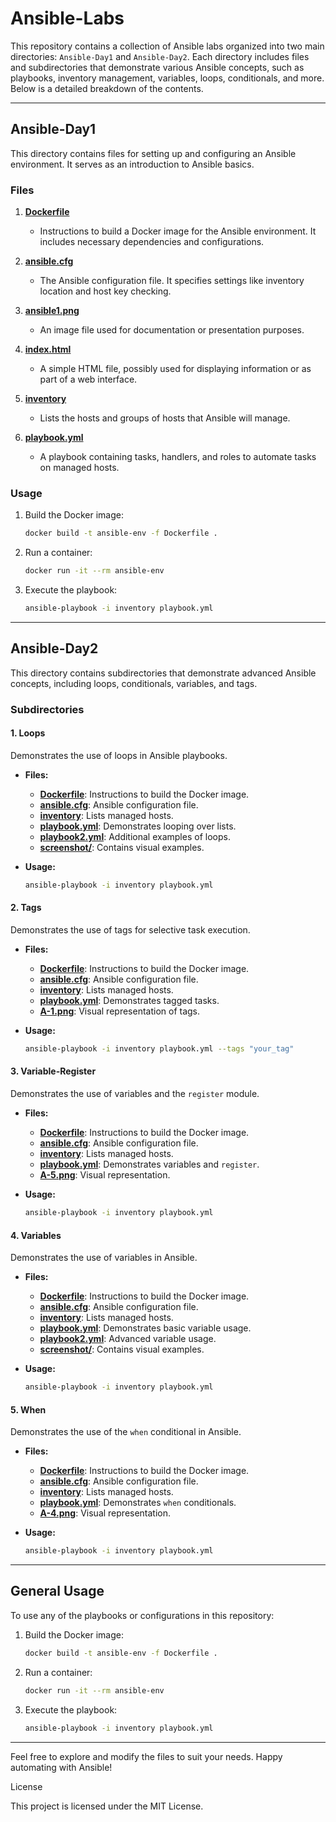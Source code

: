 
# Ansible-Labs

This repository contains a collection of Ansible labs organized into two main directories: `Ansible-Day1` and `Ansible-Day2`. Each directory includes files and subdirectories that demonstrate various Ansible concepts, such as playbooks, inventory management, variables, loops, conditionals, and more. Below is a detailed breakdown of the contents.

---

## Ansible-Day1

This directory contains files for setting up and configuring an Ansible environment. It serves as an introduction to Ansible basics.

### Files

1. **[Dockerfile](https://github.com/Abdu-khaled/Ansible-Labs/blob/main/Ansible-Day1/Dockerfile)**  
   - Instructions to build a Docker image for the Ansible environment. It includes necessary dependencies and configurations.

2. **[ansible.cfg](https://github.com/Abdu-khaled/Ansible-Labs/blob/main/Ansible-Day1/ansible.cfg)**  
   - The Ansible configuration file. It specifies settings like inventory location and host key checking.

3. **[ansible1.png](https://github.com/Abdu-khaled/Ansible-Labs/blob/main/Ansible-Day1/ansible1.png)**  
   - An image file used for documentation or presentation purposes.

4. **[index.html](https://github.com/Abdu-khaled/Ansible-Labs/blob/main/Ansible-Day1/index.html)**  
   - A simple HTML file, possibly used for displaying information or as part of a web interface.

5. **[inventory](https://github.com/Abdu-khaled/Ansible-Labs/blob/main/Ansible-Day1/inventory)**  
   - Lists the hosts and groups of hosts that Ansible will manage.

6. **[playbook.yml](https://github.com/Abdu-khaled/Ansible-Labs/blob/main/Ansible-Day1/playbook.yml)**  
   - A playbook containing tasks, handlers, and roles to automate tasks on managed hosts.

### Usage

1. Build the Docker image:
   ```sh
   docker build -t ansible-env -f Dockerfile .
   ```

2. Run a container:
   ```sh
   docker run -it --rm ansible-env
   ```

3. Execute the playbook:
   ```sh
   ansible-playbook -i inventory playbook.yml
   ```

---

## Ansible-Day2

This directory contains subdirectories that demonstrate advanced Ansible concepts, including loops, conditionals, variables, and tags.

### Subdirectories

#### 1. **Loops**
   Demonstrates the use of loops in Ansible playbooks.

   - **Files:**
     - **[Dockerfile](https://github.com/Abdu-khaled/Ansible-Labs/blob/main/Ansible-Day2/Loops/Dockerfile)**: Instructions to build the Docker image.
     - **[ansible.cfg](https://github.com/Abdu-khaled/Ansible-Labs/blob/main/Ansible-Day2/Loops/ansible.cfg)**: Ansible configuration file.
     - **[inventory](https://github.com/Abdu-khaled/Ansible-Labs/blob/main/Ansible-Day2/Loops/inventory)**: Lists managed hosts.
     - **[playbook.yml](https://github.com/Abdu-khaled/Ansible-Labs/blob/main/Ansible-Day2/Loops/playbook.yml)**: Demonstrates looping over lists.
     - **[playbook2.yml](https://github.com/Abdu-khaled/Ansible-Labs/blob/main/Ansible-Day2/Loops/playbook2.yml)**: Additional examples of loops.
     - **[screenshot/](https://github.com/Abdu-khaled/Ansible-Labs/tree/main/Ansible-Day2/Loops/screenshot)**: Contains visual examples.

   - **Usage:**
     ```sh
     ansible-playbook -i inventory playbook.yml
     ```

#### 2. **Tags**
   Demonstrates the use of tags for selective task execution.

   - **Files:**
     - **[Dockerfile](https://github.com/Abdu-khaled/Ansible-Labs/blob/main/Ansible-Day2/Tags/Dockerfile)**: Instructions to build the Docker image.
     - **[ansible.cfg](https://github.com/Abdu-khaled/Ansible-Labs/blob/main/Ansible-Day2/Tags/ansible.cfg)**: Ansible configuration file.
     - **[inventory](https://github.com/Abdu-khaled/Ansible-Labs/blob/main/Ansible-Day2/Tags/inventory)**: Lists managed hosts.
     - **[playbook.yml](https://github.com/Abdu-khaled/Ansible-Labs/blob/main/Ansible-Day2/Tags/playbook.yml)**: Demonstrates tagged tasks.
     - **[A-1.png](https://github.com/Abdu-khaled/Ansible-Labs/blob/main/Ansible-Day2/Tags/A-1.png)**: Visual representation of tags.

   - **Usage:**
     ```sh
     ansible-playbook -i inventory playbook.yml --tags "your_tag"
     ```

#### 3. **Variable-Register**
   Demonstrates the use of variables and the `register` module.

   - **Files:**
     - **[Dockerfile](https://github.com/Abdu-khaled/Ansible-Labs/blob/main/Ansible-Day2/Variable-Register/Dockerfile)**: Instructions to build the Docker image.
     - **[ansible.cfg](https://github.com/Abdu-khaled/Ansible-Labs/blob/main/Ansible-Day2/Variable-Register/ansible.cfg)**: Ansible configuration file.
     - **[inventory](https://github.com/Abdu-khaled/Ansible-Labs/blob/main/Ansible-Day2/Variable-Register/inventory)**: Lists managed hosts.
     - **[playbook.yml](https://github.com/Abdu-khaled/Ansible-Labs/blob/main/Ansible-Day2/Variable-Register/playbook.yml)**: Demonstrates variables and `register`.
     - **[A-5.png](https://github.com/Abdu-khaled/Ansible-Labs/blob/main/Ansible-Day2/Variable-Register/A-5.png)**: Visual representation.

   - **Usage:**
     ```sh
     ansible-playbook -i inventory playbook.yml
     ```

#### 4. **Variables**
   Demonstrates the use of variables in Ansible.

   - **Files:**
     - **[Dockerfile](https://github.com/Abdu-khaled/Ansible-Labs/blob/main/Ansible-Day2/Variables/Dockerfile)**: Instructions to build the Docker image.
     - **[ansible.cfg](https://github.com/Abdu-khaled/Ansible-Labs/blob/main/Ansible-Day2/Variables/ansible.cfg)**: Ansible configuration file.
     - **[inventory](https://github.com/Abdu-khaled/Ansible-Labs/blob/main/Ansible-Day2/Variables/inventory)**: Lists managed hosts.
     - **[playbook.yml](https://github.com/Abdu-khaled/Ansible-Labs/blob/main/Ansible-Day2/Variables/playbook.yml)**: Demonstrates basic variable usage.
     - **[playbook2.yml](https://github.com/Abdu-khaled/Ansible-Labs/blob/main/Ansible-Day2/Variables/playbook2.yml)**: Advanced variable usage.
     - **[screenshot/](https://github.com/Abdu-khaled/Ansible-Labs/tree/main/Ansible-Day2/Variables/screenshot)**: Contains visual examples.

   - **Usage:**
     ```sh
     ansible-playbook -i inventory playbook.yml
     ```

#### 5. **When**
   Demonstrates the use of the `when` conditional in Ansible.

   - **Files:**
     - **[Dockerfile](https://github.com/Abdu-khaled/Ansible-Labs/blob/main/Ansible-Day2/When/Dockerfile)**: Instructions to build the Docker image.
     - **[ansible.cfg](https://github.com/Abdu-khaled/Ansible-Labs/blob/main/Ansible-Day2/When/ansible.cfg)**: Ansible configuration file.
     - **[inventory](https://github.com/Abdu-khaled/Ansible-Labs/blob/main/Ansible-Day2/When/inventory)**: Lists managed hosts.
     - **[playbook.yml](https://github.com/Abdu-khaled/Ansible-Labs/blob/main/Ansible-Day2/When/playbook.yml)**: Demonstrates `when` conditionals.
     - **[A-4.png](https://github.com/Abdu-khaled/Ansible-Labs/blob/main/Ansible-Day2/When/A-4.png)**: Visual representation.

   - **Usage:**
     ```sh
     ansible-playbook -i inventory playbook.yml
     ```

---

## General Usage

To use any of the playbooks or configurations in this repository:

1. Build the Docker image:
   ```sh
   docker build -t ansible-env -f Dockerfile .
   ```

2. Run a container:
   ```sh
   docker run -it --rm ansible-env
   ```

3. Execute the playbook:
   ```sh
   ansible-playbook -i inventory playbook.yml
   ```

---

Feel free to explore and modify the files to suit your needs. Happy automating with Ansible!


License

This project is licensed under the MIT License.
